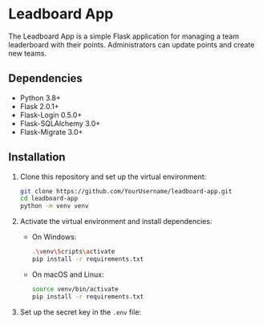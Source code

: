 # Leadboard App

The Leadboard App is a simple Flask application for managing a team leaderboard with their points. Administrators can update points and create new teams.

## Dependencies

- Python 3.8+
- Flask 2.0.1+
- Flask-Login 0.5.0+
- Flask-SQLAlchemy 3.0+
- Flask-Migrate 3.0+

## Installation

1. Clone this repository and set up the virtual environment:
   ```bash
   git clone https://github.com/YourUsername/leadboard-app.git
   cd leadboard-app
   python -m venv venv
2. Activate the virtual environment and install dependencies:
   - On Windows:
     ```bash
     .\venv\Scripts\activate
     pip install -r requirements.txt
     ```
   - On macOS and Linux:
     ```bash
     source venv/bin/activate
     pip install -r requirements.txt
     ```

3. Set up the secret key in the `.env` file:
